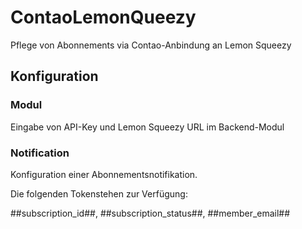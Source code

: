# ContaoLemonQueezy
 
Pflege von Abonnements via Contao-Anbindung an Lemon Squeezy

## Konfiguration

### Modul

Eingabe von API-Key und Lemon Squeezy URL im Backend-Modul

### Notification

Konfiguration einer Abonnementsnotifikation. 

Die folgenden Tokenstehen zur Verfügung: 

##subscription_id##, ##subscription_status##, ##member_email##